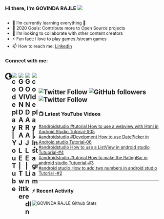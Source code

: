 ### Hi there, I'm GOVINDA RAJLE <img src="https://github.com/thomasbnt/thomasbnt/blob/me/hi.gif" width="25px">
## 
- 🌱 I’m currently learning everything 🤣
- 🥅 2020 Goals: Contribute more to Open Source projects
- 👯 I’m looking to collaborate with other content creators
- ⚡ Fun fact: I love to play games /stream games
- 📫 How to reach me: [LinkedIn](https://www.linkedin.com/in/govinda-rajle-1b9829178)


### Connect with me:
[<img align="left" alt="http://codeplay.epizy.com/" width="22px" src="https://raw.githubusercontent.com/iconic/open-iconic/master/svg/globe.svg" />](http://codeplay.epizy.com/)
[<img align="left" alt="codeplay | YouTube" width="22px" src="https://cdn.jsdelivr.net/npm/simple-icons@v3/icons/youtube.svg" />](https://www.youtube.com/channel/UCjcLYXHhE7y2a2v3QLawlsw)
[<img align="left" alt="GOVINDA RAJLE | Twitter" width="22px" src="https://cdn.jsdelivr.net/npm/simple-icons@v3/icons/twitter.svg" />](https://twitter.com/rajle_govinda?s=09)
[<img align="left" alt="GOVINDA RAJLE | LinkedIn" width="22px" src="https://cdn.jsdelivr.net/npm/simple-icons@v3/icons/linkedin.svg" />](https://www.linkedin.com/in/govinda-rajle-1b9829178)
[<img align="left" alt="codeplay | Instagram" width="22px" src="https://cdn.jsdelivr.net/npm/simple-icons@v3/icons/instagram.svg" />](https://www.instagram.com/invites/contact/?i=1kpjjp14owdgu&utm_content=5j0nzg8)
<br />
<br/>
![Twitter Follow](https://img.shields.io/twitter/follow/GOVINDARAJLE?color=blue&label=Follow&logo=github&style=for-the-badge)
![GitHub followers](https://img.shields.io/github/followers/GOVINDARAJLE?label=Followers&style=for-the-badge)
![Twitter Follow](https://img.shields.io/twitter/follow/rajle_govinda?color=blue&label=Follow&logo=twitter&style=for-the-badge)
----

### 📺 Latest YouTube Videos
<!-- YOUTUBE:START-->
- [#androidstudio  #tutorial    How to use a webview with  Html in Android Studio Tutorial-#05](https://www.youtube.com/watch?v=s6_0L1GMuIM)
- [#androidstudio #Develpment  How to use  DatePicker  in  Android studio  Tutorial-06](https://www.youtube.com/watch?v=oSu3YLma5HM)
- [#androidstudio  How to use a ListView in android studio  Tutuorial-#4](https://www.youtube.com/watch?v=UK5-dA_NSuc)
- [#androidstudio  #tutorial  How to make the RatingBar in android studio  Tutuorial-#3](https://www.youtube.com/watch?v=wHSJdY5Obb4)
- [#android studio  How to add two numbers in android studio Tutorial -#2](https://www.youtube.com/watch?v=vyTSO0mE8vo)
<!-- YOUTUBE:END -->
---

### :zap: Recent Activity

<!--START_SECTION:activity-->

<!--END_SECTION:activity-->
  

<a href="https://github.com/GOVINDARAJLE/">
  <img align="left" alt="GOVINDA RAJLE Github Stats" src="https://github-readme-stats-phi-eight.vercel.app/api?username=GOVINDARAJLE&show_icons=true&hide_border=true" />

</a>








<!--[![Top Langs](https://github-readme-stats.vercel.app/api/top-langs/?username=GOVINDARAJLE&hide=javascript,html)](https://github.com/GOVINDARAJLE/github-readme-stats)
-->


